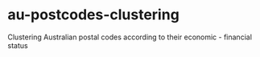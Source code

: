 # au-postcodes-clustering
Clustering Australian postal codes according to their economic - financial status
